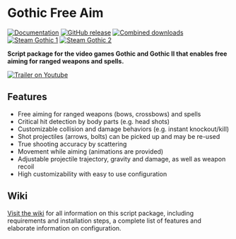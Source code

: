 # Gothic Free Aim

[![Documentation](https://img.shields.io/badge/docs-wiki-blue)](https://github.com/szapp/GothicFreeAim/wiki)
[![GitHub release](https://img.shields.io/github/v/release/szapp/GothicFreeAim.svg)](https://github.com/szapp/GothicFreeAim/releases/latest)
[![Combined downloads](https://api.szapp.de/downloads/gfa/total/badge)](https://github.com/szapp/GothicFreeAim/releases)
[![Steam Gothic 1](https://img.shields.io/badge/steam-Gothic%201-2a3f5a?logo=steam&labelColor=1b2838)](https://steamcommunity.com/sharedfiles/filedetails/?id=2786959658)
[![Steam Gothic 2](https://img.shields.io/badge/steam-Gothic%202-2a3f5a?logo=steam&labelColor=1b2838)](https://steamcommunity.com/sharedfiles/filedetails/?id=2786958841)

**Script package for the video games Gothic and Gothic II that enables free aiming for ranged weapons and spells.**

[![Trailer on Youtube](https://raw.githubusercontent.com/wiki/szapp/GothicFreeAim/media/thumb_small.jpg)](http://www.youtube.com/watch?v=9CrFlxo21Qw)


## Features

- Free aiming for ranged weapons (bows, crossbows) and spells
- Critical hit detection by body parts (e.g. head shots)
- Customizable collision and damage behaviors (e.g. instant knockout/kill)
- Shot projectiles (arrows, bolts) can be picked up and may be re-used
- True shooting accuracy by scattering
- Movement while aiming (animations are provided)
- Adjustable projectile trajectory, gravity and damage, as well as weapon recoil
- High customizability with easy to use configuration


## Wiki

[Visit the wiki](https://github.com/szapp/GothicFreeAim/wiki) for all information on this script package, including
requirements and installation steps, a complete list of features and elaborate information on configuration.

